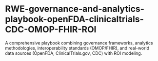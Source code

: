 # RWE-governance-and-analytics-playbook-openFDA-clinicaltrials-CDC-OMOP-FHIR-ROI
A comprehensive playbook combining governance frameworks, analytics methodologies, interoperability standards (OMOP/FHIR), and real-world data sources (OpenFDA, ClinicalTrials.gov, CDC) with ROI modeling.
